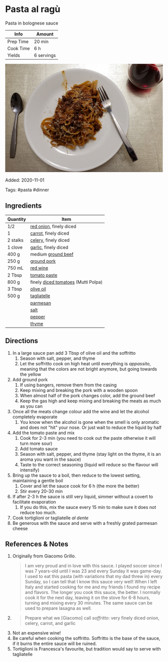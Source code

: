 # Pasta al ragù

Pasta in bolognese sauce

| Info      | Amount     |
| --------- | ---------- |
| Prep Time | 20 min     |
| Cook Time | 6 h        |
| Yields    | 6 servings |

![Pasta al ragu](../_assets/pasta-al-ragu.jpg)

Added: 2020-11-01

Tags: #pasta #dinner

## Ingredients

| Quantity | Item                                                                       |
| -------- | -------------------------------------------------------------------------- |
| 1/2      | [red onion](../_ingredients/red%20onion.md), finely diced                  |
| 1        | [carrot](../_ingredients/carrot.md), finely diced                          |
| 2 stalks | [celery](../_ingredients/celery.md), finely diced                          |
| 1 clove  | [garlic](../_ingredients/garlic.md), finely diced                          |
| 400 g    | medium [ground beef](../_ingredients/ground%20beef.md)                     |
| 250 g    | [ground pork](../_ingredients/ground-pork.md)                              |
| 750 mL   | [red wine](../_ingredients/red-wine.md)                                    |
| 2 Tbsp   | [tomato paste](../_ingredients/tomato%20paste.md)                          |
| 800 g    | finely [diced tomatoes](../_ingredients/diced%20tomatoes.md) (Mutti Polpa) |
| 3 Tbsp   | [olive oil](../_ingredients/olive%20oil.md)                                |
| 500 g    | [tagliatelle](../_ingredients/tagliatelle.md)                              |
|          | [parmesan](../_ingredients/parmesan.md)                                    |
|          | [salt](../_ingredients/salt.md)                                            |
|          | [pepper](../_ingredients/pepper.md)                                        |
|          | [thyme](../_ingredients/thyme.md)                                          |

## Directions

1. In a large sauce pan add 3 Tbsp of olive oil and the soffritto
    1. Season with salt, pepper, and thyme
    2. Let the soffritto cook on high heat until everything is _appassito_, meaning that the colors are not bright anymore, but going towards the yellow
2. Add ground pork
    1. If using bangers, remove them from the casing
    2. Keep mixing and breaking the pork with a wooden spoon
    3. When almost half of the pork changes color, add the ground beef
    4. Keep the gas high and keep mixing and breaking the meats as much as you can
3. Once all the meats change colour add the wine and let the alcohol completely evaporate
    1. You know when the alcohol is gone when the smell is only aromatic and does not "hit" your nose. Or just wait to reduce the liquid by half
4. Add the tomato paste and mix
    1. Cook for 2-3 min (you need to cook out the paste otherwise it will turn more sour)
    2. Add tomato sauce
    3. Season with salt, pepper, and thyme (stay light on the thyme, it is an aroma you want in the sauce)
    4. Taste to the correct seasoning (liquid will reduce so the flavour will intensify)
5. Bring up the sauce to a boil, then reduce to the lowest setting, maintaining a gentle boil
    1. Cover and let the sauce cook for 6 h (the more the better)
    2. Stir every 20-30 min
6. If after 2-3 h the sauce is still very liquid, simmer without a covert to facilitate evaporation
    1. If you do this, mix the sauce every 15 min to make sure it does not reduce too much.
7. Cook tortiglioni or tagliatelle _al dente_
8. Be generous with the sauce and serve with a freshly grated parmesan cheese

## References & Notes

1. Originally from Giacomo Grillo.
    > I am very proud and in love with this sauce.
    > I played soccer since I was 7 years-old until I was 23 and every Sunday it was game-day.
    > I used to eat this pasta (with variations that my dad threw in) every Sunday, so I can tell that I know this sauce very well!
    > When I left Italy and started cooking for me and my friends I found my recipe and flavors.
    > The longer you cook this sauce, the better.
    > I normally cook it for the next day, leaving it on the stove for 6-8 hours, turning and mixing every 30 minutes.
    > The same sauce can be used to prepare lasagna as well.
2. > Prepare what we [Giacomo] call _soffritto_: very finely diced onion, celery, carrot, and garlic
3. Not an expensive wine!
4. Be careful when cooking the soffritto.
Soffritto is the base of the sauce, if it burns the entire sauce will be ruined.
5. Tortiglioni is Francesca's favourite, but tradition would say to serve with tagliatelle

